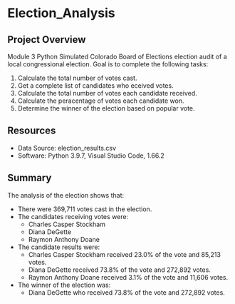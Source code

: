 # Election_Analysis

## Project Overview
Module 3 Python
Simulated Colorado Board of Elections election audit of a local congressional election. Goal is to complete the following tasks:

1. Calculate the total number of votes cast.
2. Get a complete list of candidates who eceived votes.
3. Calculate the total number of votes each candidate received.
4. Calculate the peracentage of votes each candidate won.
5. Determine the winner of the election based on popular vote.

## Resources
- Data Source: election_results.csv
- Software: Python 3.9.7, Visual Studio Code, 1.66.2

## Summary
The analysis of the election shows that:
- There were 369,711 votes cast in the election.
- The candidates receiving votes were:
    - Charles Casper Stockham
    - Diana DeGette
    - Raymon Anthony Doane
- The candidate results were:
    - Charles Casper Stockham received 23.0% of the vote and 85,213 votes.
    - Diana DeGette received 73.8% of the vote and 272,892 votes.
    - Raymon Anthony Doane received 3.1% of the vote and 11,606 votes. 
- The winner of the election was:
    - Diana DeGette who received 73.8% of the vote and 272,892 votes.
